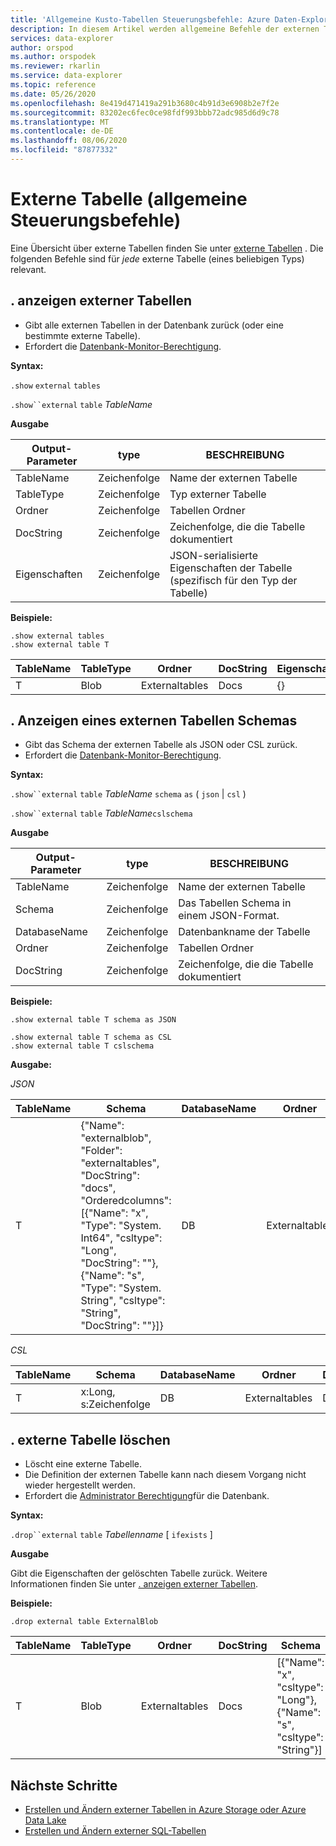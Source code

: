 ```yaml
---
title: 'Allgemeine Kusto-Tabellen Steuerungsbefehle: Azure Daten-Explorer'
description: In diesem Artikel werden allgemeine Befehle der externen Tabellensteuerung beschrieben.
services: data-explorer
author: orspod
ms.author: orspodek
ms.reviewer: rkarlin
ms.service: data-explorer
ms.topic: reference
ms.date: 05/26/2020
ms.openlocfilehash: 8e419d471419a291b3680c4b91d3e6908b2e7f2e
ms.sourcegitcommit: 83202ec6fec0ce98fdf993bbb72adc985d6d9c78
ms.translationtype: MT
ms.contentlocale: de-DE
ms.lasthandoff: 08/06/2020
ms.locfileid: "87877332"
---
```

# <a name="external-table-general-control-commands"></a>Externe Tabelle (allgemeine Steuerungsbefehle)

Eine Übersicht über externe Tabellen finden Sie unter [externe Tabellen](../query/schema-entities/externaltables.md) . Die folgenden Befehle sind für _jede_ externe Tabelle (eines beliebigen Typs) relevant.

## <a name="show-external-tables"></a>. anzeigen externer Tabellen

* Gibt alle externen Tabellen in der Datenbank zurück (oder eine bestimmte externe Tabelle).
* Erfordert die [Datenbank-Monitor-Berechtigung](../management/access-control/role-based-authorization.md).

**Syntax:** 

`.show` `external` `tables`

`.show``external` `table` *TableName*

**Ausgabe**

| Output-Parameter | type   | BESCHREIBUNG                                                         |
|------------------|--------|---------------------------------------------------------------------|
| TableName        | Zeichenfolge | Name der externen Tabelle                                             |
| TableType        | Zeichenfolge | Typ externer Tabelle                                              |
| Ordner           | Zeichenfolge | Tabellen Ordner                                                     |
| DocString        | Zeichenfolge | Zeichenfolge, die die Tabelle dokumentiert                                       |
| Eigenschaften       | Zeichenfolge | JSON-serialisierte Eigenschaften der Tabelle (spezifisch für den Typ der Tabelle) |


**Beispiele:**

```kusto
.show external tables
.show external table T
```

| TableName | TableType | Ordner         | DocString | Eigenschaften |
|-----------|-----------|----------------|-----------|------------|
| T         | Blob      | Externaltables | Docs      | {}         |


## <a name="show-external-table-schema"></a>. Anzeigen eines externen Tabellen Schemas

* Gibt das Schema der externen Tabelle als JSON oder CSL zurück. 
* Erfordert die [Datenbank-Monitor-Berechtigung](../management/access-control/role-based-authorization.md).

**Syntax:** 

`.show``external` `table` *TableName* `schema` `as` ( `json`  |  `csl` )

`.show``external` `table` *TableName*`cslschema`

**Ausgabe**

| Output-Parameter | type   | BESCHREIBUNG                        |
|------------------|--------|------------------------------------|
| TableName        | Zeichenfolge | Name der externen Tabelle            |
| Schema           | Zeichenfolge | Das Tabellen Schema in einem JSON-Format. |
| DatabaseName     | Zeichenfolge | Datenbankname der Tabelle             |
| Ordner           | Zeichenfolge | Tabellen Ordner                    |
| DocString        | Zeichenfolge | Zeichenfolge, die die Tabelle dokumentiert      |

**Beispiele:**

```kusto
.show external table T schema as JSON
```

```kusto
.show external table T schema as CSL
.show external table T cslschema
```

**Ausgabe:**

*JSON*

| TableName | Schema    | DatabaseName | Ordner         | DocString |
|-----------|----------------------------------|--------------|----------------|-----------|
| T         | {"Name": "externalblob",<br>"Folder": "externaltables",<br>"DocString": "docs",<br>"Orderedcolumns": [{"Name": "x", "Type": "System. Int64", "csltype": "Long", "DocString": ""}, {"Name": "s", "Type": "System. String", "csltype": "String", "DocString": ""}]} | DB           | Externaltables | Docs      |


*CSL*

| TableName | Schema          | DatabaseName | Ordner         | DocString |
|-----------|-----------------|--------------|----------------|-----------|
| T         | x:Long, s:Zeichenfolge | DB           | Externaltables | Docs      |

## <a name="drop-external-table"></a>. externe Tabelle löschen

* Löscht eine externe Tabelle. 
* Die Definition der externen Tabelle kann nach diesem Vorgang nicht wieder hergestellt werden.
* Erfordert die [Administrator Berechtigung](../management/access-control/role-based-authorization.md)für die Datenbank.

**Syntax:**  

`.drop``external` `table` *Tabellenname* [ `ifexists` ]

**Ausgabe**

Gibt die Eigenschaften der gelöschten Tabelle zurück. Weitere Informationen finden Sie unter [. anzeigen externer Tabellen](#show-external-tables).

**Beispiele:**

```kusto
.drop external table ExternalBlob
```

| TableName | TableType | Ordner         | DocString | Schema       | Eigenschaften |
|-----------|-----------|----------------|-----------|-----------------------------------------------------|------------|
| T         | Blob      | Externaltables | Docs      | [{"Name": "x", "csltype": "Long"},<br> {"Name": "s", "csltype": "String"}] | {}         |

## <a name="next-steps"></a>Nächste Schritte

* [Erstellen und Ändern externer Tabellen in Azure Storage oder Azure Data Lake](external-tables-azurestorage-azuredatalake.md)
* [Erstellen und Ändern externer SQL-Tabellen](external-sql-tables.md)
